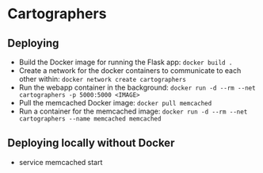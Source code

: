 # Cartographers

## Deploying

- Build the Docker image for running the Flask app: `docker build .`
- Create a network for the docker containers to communicate to each other within: `docker network create cartographers`
- Run the webapp container in the background: `docker run -d --rm --net cartographers -p 5000:5000 <IMAGE>`
- Pull the memcached Docker image: `docker pull memcached`
- Run a container for the memcached image: `docker run -d --rm --net cartographers --name memcached memcached`

## Deploying locally without Docker

- service memcached start

